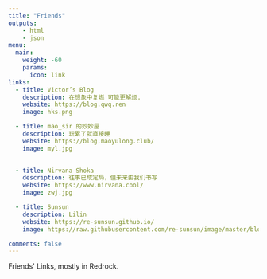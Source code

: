 ```yaml
---
title: "Friends"
outputs:
    - html
    - json
menu:
  main:
    weight: -60
    params: 
      icon: link
links:
  - title: Victor’s Blog
    description: 在想象中复燃 可能更解烦.
    website: https://blog.qwq.ren
    image: hks.png

  - title: mao_sir 的妙妙屋
    description: 玩累了就直接睡
    website: https://blog.maoyulong.club/
    image: myl.jpg
    

  - title: Nirvana Shoka
    description: 往事已成定局，但未来由我们书写
    website: https://www.nirvana.cool/
    image: zwj.jpg

  - title: Sunsun
    description: Lilin
    website: https://re-sunsun.github.io/
    image: https://raw.githubusercontent.com/re-sunsun/image/master/blog/head/newhead.jpg

comments: false
---
```


Friends' Links, mostly in Redrock.